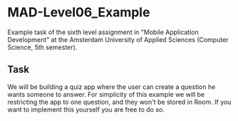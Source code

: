 # MAD-Level06_Example
Example task of the sixth level assignment in "Mobile Application Development" at the Amsterdam University of Applied Sciences (Computer Science, 5th semester).

## Task
We will be building a quiz app where the user can create a question he wants someone to answer. For simplicity of this example we will be restricting the app to one question, and they won't be stored in Room. If you want to implement this yourself you are free to do so.
